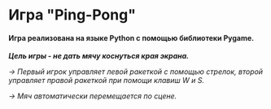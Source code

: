 # Игра "Ping-Pong"

#### Игра реализована на языке Python с помощью библиотеки Pygame. ####

___Цель игры - не дать мячу коснуться края экрана.___

*-> Первый игрок управляет левой ракеткой с помощью стрелок, второй управляет правой ракеткой при помощи клавиш W и S.*

*-> Мяч автоматически перемещается по сцене.*
